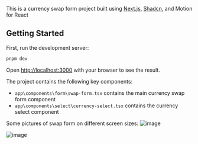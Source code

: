 This is a currency swap form project built using [Next.js](https://nextjs.org), [Shadcn](https://ui.shadcn.com/), and Motion for React

## Getting Started

First, run the development server:

```bash
pnpm dev
```


Open [http://localhost:3000](http://localhost:3000) with your browser to see the result.

The project contains the following key components:
- `app\components\form\swap-form.tsx` contains the main currency swap form component
- `app\components\select\currency-select.tsx` contains the currency select component

Some pictures of swap form on different screen sizes:
![image](https://github.com/user-attachments/assets/984f1070-7a85-4683-9709-894e9b77b121)

![image](https://github.com/user-attachments/assets/b1aca712-060b-43f7-9123-2cd6a81c72ff)
